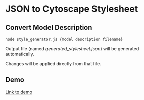 # JSON to Cytoscape Stylesheet

## Convert Model Description
`node style_generator.js {model description filename}`

Output file (named _generated_stylesheet.json_) will be generated automatically.

Changes will be applied directly from that file.

## Demo

[Link to demo](https://ahmetcandiroglu.github.io/json-to-stylesheet)